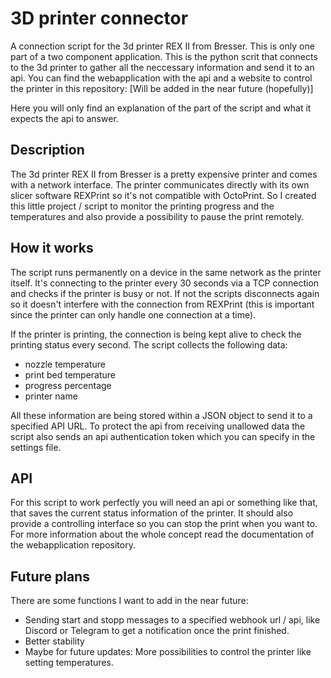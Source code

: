 # 3D printer connector
A connection script for the 3d printer REX II from Bresser. This is only one part of a two component application. This is the python scrit that connects to the 3d printer to gather all the neccessary information and send it to an api. You can find the webapplication with the api and a website to control the printer in this repository: [Will be added in the near future (hopefully)]

Here you will only find an explanation of the part of the script and what it expects the api to answer.

## Description
The 3d printer REX II from Bresser is a pretty expensive printer and comes with a network interface. The printer communicates directly with its own slicer software REXPrint so it's not compatible with OctoPrint. So I created this little project / script to monitor the printing progress and the temperatures and also provide a possibility to pause the print remotely.

## How it works
The script runs permanently on a device in the same network as the printer itself. It's connecting to the printer every 30 seconds via a TCP connection and checks if the printer is busy or not. If not the scripts disconnects again so it doesn't interfere with the connection from REXPrint (this is important since the printer can only handle one connection at a time).

If the printer is printing, the connection is being kept alive to check the printing status every second. The script collects the following data:
- nozzle temperature
- print bed temperature
- progress percentage
- printer name

All these information are being stored within a JSON object to send it to a specified API URL. To protect the api from receiving unallowed data the script also sends an api authentication token which you can specify in the settings file.

## API
For this script to work perfectly you will need an api or something like that, that saves the current status information of the printer. It should also provide a controlling interface so you can stop the print when you want to. For more information about the whole concept read the documentation of the webapplication repository.

## Future plans
There are some functions I want to add in the near future:
- Sending start and stopp messages to a specified webhook url / api, like Discord or Telegram to get a notification once the print finished.
- Better stability
- Maybe for future updates: More possibilities to control the printer like setting temperatures.
